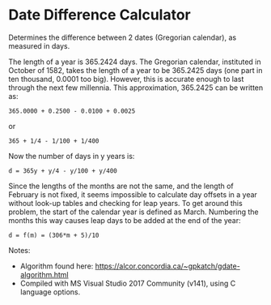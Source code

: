 # Date Difference Calculator
 
Determines the difference between 2 dates (Gregorian calendar), as measured in days.

The length of a year is 365.2424 days. The Gregorian calendar, instituted in October of 1582, takes the length of a year to be 365.2425 days (one part in ten thousand, 0.0001 too big). However, this is accurate enough to last through the next few millennia. This approximation, 365.2425 can be written as:
```text
365.0000 + 0.2500 - 0.0100 + 0.0025 
```
  or
```text
365 + 1/4 - 1/100 + 1/400
```
Now the number of days in y years is:
```text
d = 365y + y/4 - y/100 + y/400
```
Since the lengths of the months are not the same, and the length of February is not fixed, it seems impossible to calculate day offsets in a year without look-up tables and checking for leap years. To get around this problem, the start of the calendar year is defined as March. Numbering the months this way causes leap days to be added at the end of the year:
```text
d = f(m) = (306*m + 5)/10
```
Notes:
* Algorithm found here: https://alcor.concordia.ca/~gpkatch/gdate-algorithm.html
* Compiled with MS Visual Studio 2017 Community (v141), using C language options.
